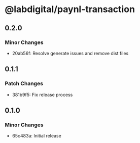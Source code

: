 # @labdigital/paynl-transaction

## 0.2.0

### Minor Changes

- 20ab56f: Resolve generate issues and remove dist files

## 0.1.1

### Patch Changes

- 381b9f5: Fix release process

## 0.1.0

### Minor Changes

- 65c483a: Initial release

